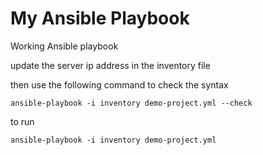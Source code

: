 # My Ansible Playbook
Working Ansible playbook

update the server ip address in the inventory file 

then use the following command to check the syntax

``` ansible-playbook -i inventory demo-project.yml --check ```

to run 

``` ansible-playbook -i inventory demo-project.yml ```

